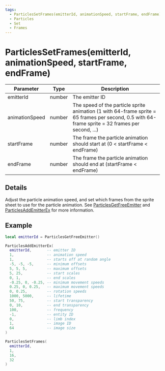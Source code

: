 ```yaml
---
tags:
  - ParticlesSetFrames(emitterId, animationSpeed, startFrame, endFrame)
  - Particles
  - Set
  - Frames
---
```


# ParticlesSetFrames(emitterId, animationSpeed, startFrame, endFrame)

| Parameter      | Type   | Description                                                                                                                                      |
| -------------- | ------ | ------------------------------------------------------------------------------------------------------------------------------------------------ |
| emitterId      | number | The emitter ID                                                                                                                                   |
| animationSpeed | number | The speed of the particle sprite animation (1 with 64-frame sprite = 65 frames per second, 0.5 with 64-frame sprite = 32 frames per second, ...) |
| startFrame     | number | The frame the particle animation should start at (0 < startFrame < endFrame)                                                                     |
| endFrame       | number | The frame the particle animation should end at (startFrame < endFrame)                                                                           |

## Details

Adjust the particle animation speed, and set which frames from the sprite sheet to use for the particle animation. See [ParticlesGetFreeEmitter](./ParticlesGetFreeEmitter.md) and [ParticlesAddEmitterEx](./ParticlesAddEmitterEx.md) for more information.

## Example

```lua
local emitterId = ParticlesGetFreeEmitter()

ParticlesAddEmitterEx(
  emitterId,       -- emitter ID
  1,               -- animation speed
  1,               -- starts off at random angle
  -5, -5, -5,      -- minimum offsets
  5, 5, 5,         -- maximum offsets
  5, 25,           -- start scales
  0, 1,            -- end scales
  -0.25, 0, -0.25, -- minimum movement speeds
  0.25, 0, 0.25,   -- maximum movement speeds
  0, 0.25,         -- rotation speeds
  1000, 5000,      -- lifetime
  50, 75,          -- start transparency
  0, 10,           -- end transparency
  100,             -- frequency
  -1,              -- entity ID
  0,               -- limb index
  1,               -- image ID
  64               -- image size
)

ParticlesSetFrames(
  emitterId,
  1,
  16,
  32
)
```
